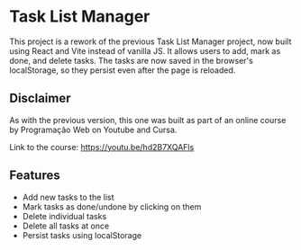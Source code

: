 # Task List Manager

This project is a rework of the previous Task List Manager project, now built using React and Vite instead of vanilla JS. It allows users to add, mark as done, and delete tasks. The tasks are now saved in the browser's localStorage, so they persist even after the page is reloaded. 

## Disclaimer

As with the previous version, this one was built as part of an online course by Programação Web on Youtube and Cursa.

Link to the course: https://youtu.be/hd2B7XQAFls

## Features

- Add new tasks to the list
- Mark tasks as done/undone by clicking on them
- Delete individual tasks
- Delete all tasks at once
- Persist tasks using localStorage


